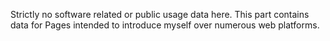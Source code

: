 Strictly no software related or public usage data here.
This part contains data for Pages intended to introduce myself over numerous web platforms.
